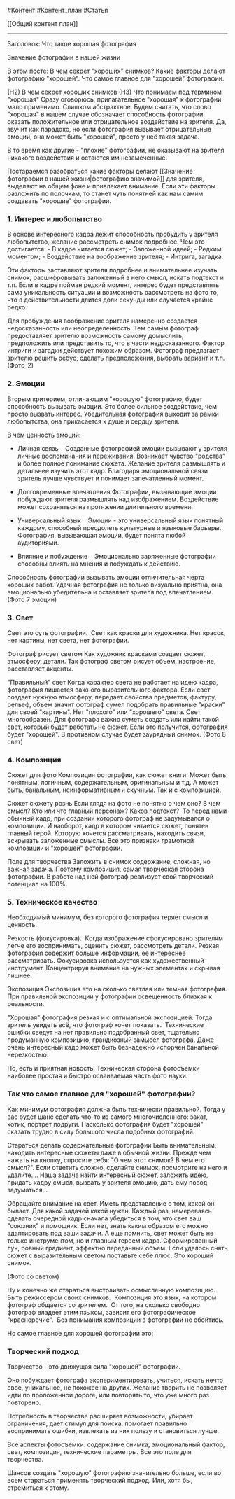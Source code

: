 #Контент #Контент_план #Статья 

[[Общий контент план]]
___________________

Заголовок: Что такое хорошая фотография

Значение фотографии в нашей жизни

В этом посте:
В чем секрет "хороших" снимков?
Какие факторы делают фотографию "хорошей".
Что самое главное для "хорошей" фотографии.

(Н2) В чем секрет хороших снимков
(Н3) Что понимаем под термином "хорошая"
Сразу оговорюсь, прилагательное "хорошая" к фотографии мало применимо. Слишком абстрактное. Будем считать, что слово "хорошая" в нашем случае обозначает способность фотографии оказать положительное или отрицательное воздействие на зрителя. Да, звучит как парадокс, но если фотография вызывает отрицательные эмоции, она может быть "хорошей", просто у неё такая задача.

В то время как другие - "плохие" фотографии, не оказывают на зрителя никакого воздействия и остаются им незамеченные.

Постараемся разобраться какие факторы делают [[Значение фотографии в нашей жизни|фотографию значимой]] для зрителя, выделяют на общем фоне и привлекает внимание.
Если эти факторы разложить по полочкам, то станет чуть понятней как нам самим создавать "хорошие" фотографии.
### 1. Интерес и любопытство
В основе интересного кадра лежит способность пробудить у зрителя любопытство, желание рассмотреть снимок подробнее. Чем это достигается:
	- В кадре читается сюжет;
	- Заложенной идеей;
	- Редким моментом;
	- Воздействие на воображение зрителя;
	- Интрига, загадка.

Эти факторы заставляют зрителя подробнее и внимательнее изучать снимок, расшифровывать заложенный в него смысл, искать подтекст и т.п.
Если в кадре пойман редкий момент, интерес будет представлять сама уникальность ситуации и возможность рассмотреть на фото то, что в действительности длится доли секунды или случается крайне редко.

Для пробуждения воображение зрителя намеренно создается недосказанность или неопределенность. Тем самым фотограф предоставляет зрителю возможность самому домыслить, предположить или представить то, что в части недосказанного.
Фактор интриги и загадки действует похожим образом. Фотограф предлагает зрителю решить ребус, сделать предположения, выбрать вариант и т.п.
(Фото_2)
### 2. Эмоции
Вторым критерием, отличающим "хорошую" фотографию, будет способность вызывать эмоции. Это более сильное воздействие, чем просто вызвать интерес. Убедительная фотография выходит за рамки любопытства, она прикасается к душе и сердцу зрителя.

В чем ценность эмоций:
- Личная связь
   Созданные фотографией эмоции вызывают у зрителя личные воспоминания и переживания. Возникает чувство "родства" и более полное понимание сюжета. Желание зрителя размышлять и детальнее изучить этот кадр. Благодаря эмоциональной связи зритель лучше чувствует и понимает запечатленный момент.
  
- Долговременные впечатления
	Фотографии, вызывающие эмоции побуждают зрителя размышлять над изображением. Воздействие может сохраняться на протяжении длительного времени.
	
- Универсальный язык
   Эмоции - это универсальный язык понятный каждому, способный преодолеть культурные и языковые барьеры. Фотография, вызывающая эмоции, будет понята любой аудиториями.
  
- Влияние и побуждение
   Эмоционально заряженные фотографии способны влиять на мнения и побуждать к действию.

Способность фотографии вызывать эмоции отличительная черта хороших работ.
Удачная фотография не только визуально приятна, она эмоционально убедительна и оставляет зрителя под впечатлением. 
(Фото 7 эмоции)
### 3. Свет

Свет это суть фотографии. 
Свет как краски для художника. Нет красок, нет картины, нет света, нет фотографии. 

Фотограф рисует светом
Как художник красками создает сюжет, атмосферу, детали. Так фотограф светом рисует объем, настроение, расставляет акценты.

"Правильный" свет
Когда характер света не работает на идею кадра, фотография лишается важного выразительного фактора.
Если свет создает нужную атмосферу, передает свойства предметов, фактуру, рельеф, объем значит фотограф сумел подобрать правильные "краски" для своей "картины".
Нет "плохого" или "хорошего" света. Свет многообразен. Для фотографа важно суметь создать или найти такой свет, который будет работать не сюжет. Если это получится, фотография будет "хорошей". В противном случае будет заурядный снимок.
(Фото 8 свет)

### 4. Композиция

Сюжет для фото
Композиция фотографии, как сюжет книги. Может быть понятным, логичным, содержательным, оригинальным и т.д. А может быть, банальным, неинформативным и скучным.
Так и с композицией.  

Сюжет сюжету рознь
Если глядя на фото не понятно о чем оно? В чем смысл? Кто или что главный персонаж? Каков подтекст? 
То перед нами обычный кадр, при создании которого фотограф не задумывался о композиции.
И наоборот, кадр в котором читается сюжет, понятен главный герой. Которую хочется рассматривать, находить связи, вскрывать заложенные смыслы. Все это признаки грамотной композиции и "хорошей" фотографии.

Поле для творчества
Заложить в снимок содержание, сложная, но важная задача. Поэтому композиция, самая творческая сторона фотографии. В работе над ней фотограф реализует свой творческий потенциал на 100%.
### 5. Техническое качество

Необходимый минимум, без которого фотография теряет смысл и ценность.

Резкость (фокусировка). 
Когда изображение сфокусировано зрителям легче его воспринимать, оценить сюжет, рассмотреть детали. Резкая фотография содержит больше информации, её интереснее рассматривать.
Фокусировка используется как художественный инструмент. Концентрируя внимание на нужных элементах и скрывая лишнее.

Экспозиция
Экспозиция это на сколько светлая или темная фотография. При правильной экспозиции у фотографии освещенность близкая к реальности.

"Хорошая" фотография резкая и с оптимальной экспозицией. Тогда зритель увидеть всё, что фотограф хочет показать. 
Технические ошибки сведут на нет правильно подобранный свет, тщательно продуманную композицию, грандиозный замысел фотографа.
Даже очень интересный кадр может быть безнадежно испорчен банальной нерезкостью.

Но, есть и приятная новость. Техническая сторона фотосъемки наиболее простая и быстро осваиваемая часть фото науки.

### Так что самое главное для "хорошей" фотографии?


Как минимум фотография должна быть технически правильной. Тогда у вас будет шанс сделать что-то из самого многочисленного: закат, котик, портрет подруги. Насколько фотография будет "хорошей" сказать трудно в силу большого числа подобных фотографий.

Стараться делать содержательные фотографии
Быть внимательным, находить интересные сюжеты даже в обычной жизни. Прежде чем нажать на кнопку, спросите себя: "О чем этот снимок? В чем его смысл?". Если ответить сложно, сделайте снимок, посмотрите на него и удалите....
Наша задача найти интересный сюжет, заложить идею, придать кадру смысл, вызвать у зрителя эмоцию, дать ему повод задуматься...

Обращайте внимание на свет.
Иметь представление о том, какой он бывает. Для какой задачей какой нужен. Каждый раз, намереваясь сделать очередной кадр сначала убедиться в том, что свет ваш "союзник" и помощник. Если нет, знать каким образом его можно адаптировать под ваши задачи.
А еще помнить, свет может быть не только инструментом, но и главным героем кадра. Сформированный луч, ровный градиент, эффектно переданный объем. Если удалось снять сюжет с выразительным светом поставьте себе плюс. Это хороший снимок.

(Фото со светом)

Ну и конечно же стараться выстраивать осмысленную композицию. Быть режиссером своих снимков. 
Композиция это язык, на котором фотограф общается со зрителем. 
От того, на сколько свободно фотограф владеет этим языком, зависит его фотографическое "красноречие". 
Без понимания композиции в фотографии не обойтись.


Но самое главное для хорошей фотографии это:
### Творческий подход
Творчество - это движущая сила "хорошей" фотографии. 

Оно побуждает фотографа экспериментировать, учиться, искать нечто свое, уникальное, не похожее на других. Желание творить не позволяет идти по проложенной дороге, или повторять то, что уже много раз повторено. 

Потребность в творчестве расширяет возможности, убирает ограничения, дает стимул для поиска, помогает правильно воспринимать ошибки, извлекать из них пользу и становиться лучше.

Все аспекты фотосъемки: содержание снимка, эмоциональный фактор, свет, композиция, технические параметры. Все это поле для творчества. 

Шансов создать "хорошую" фотографию значительно больше, если во всем стараться применять творческий подход. Или, хотя бы, стремиться к этому.